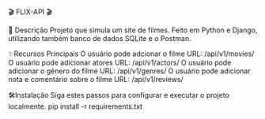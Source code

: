  
🎬 FLIX-API 🎬

🚀 Descrição
Projeto que simula um site de filmes.
Feito em Python e Django, utilizando também banco de dados SQLite e o Postman.

✨Recursos Principais
O usuário pode adcionar o filme URL: /api/v1/movies/
O usuário pode adicionar atores URL: /api/v1/actors/
O usuário pode adicionar o gênero do filme URL: /api/v1/genres/
O usuário pode adicionar nota e comentário sobre o filme URL: /api/v1/reviews/

🛠️Instalação
Siga estes passos para configurar e executar o projeto localmente.
pip install -r requirements.txt
